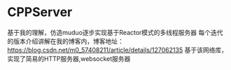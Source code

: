 # CPPServer
基于我的理解，仿造muduo逐步实现基于Reactor模式的多线程服务器
每个迭代的版本介绍讲解在我的博客内，博客地址：https://blog.csdn.net/m0_57408211/article/details/127062135
基于该网络库，实现了简易的HTTP服务器,websocket服务器

